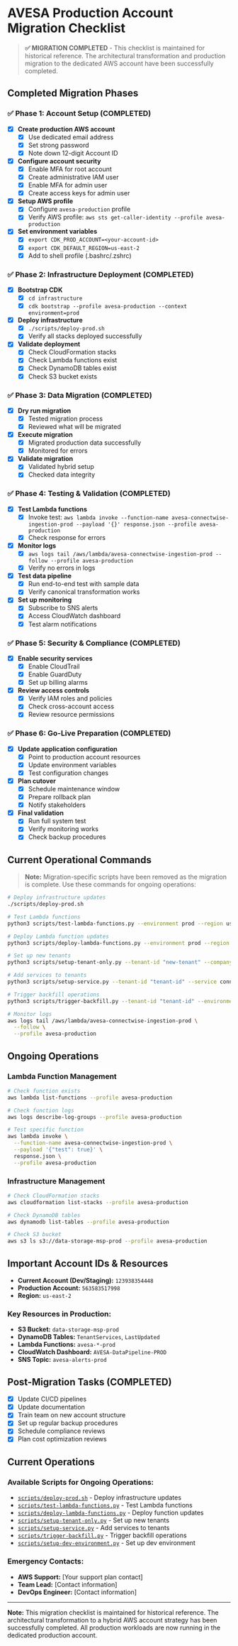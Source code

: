 # AVESA Production Account Migration Checklist

> **✅ MIGRATION COMPLETED** - This checklist is maintained for historical reference. The architectural transformation and production migration to the dedicated AWS account have been successfully completed.

## Completed Migration Phases

### ✅ Phase 1: Account Setup (COMPLETED)
- [x] **Create production AWS account**
  - [x] Use dedicated email address
  - [x] Set strong password
  - [x] Note down 12-digit Account ID
- [x] **Configure account security**
  - [x] Enable MFA for root account
  - [x] Create administrative IAM user
  - [x] Enable MFA for admin user
  - [x] Create access keys for admin user
- [x] **Setup AWS profile**
  - [x] Configure `avesa-production` profile
  - [x] Verify AWS profile: `aws sts get-caller-identity --profile avesa-production`
- [x] **Set environment variables**
  - [x] `export CDK_PROD_ACCOUNT=<your-account-id>`
  - [x] `export CDK_DEFAULT_REGION=us-east-2`
  - [x] Add to shell profile (.bashrc/.zshrc)

### ✅ Phase 2: Infrastructure Deployment (COMPLETED)
- [x] **Bootstrap CDK**
  - [x] `cd infrastructure`
  - [x] `cdk bootstrap --profile avesa-production --context environment=prod`
- [x] **Deploy infrastructure**
  - [x] `./scripts/deploy-prod.sh`
  - [x] Verify all stacks deployed successfully
- [x] **Validate deployment**
  - [x] Check CloudFormation stacks
  - [x] Check Lambda functions exist
  - [x] Check DynamoDB tables exist
  - [x] Check S3 bucket exists

### ✅ Phase 3: Data Migration (COMPLETED)
- [x] **Dry run migration**
  - [x] Tested migration process
  - [x] Reviewed what will be migrated
- [x] **Execute migration**
  - [x] Migrated production data successfully
  - [x] Monitored for errors
- [x] **Validate migration**
  - [x] Validated hybrid setup
  - [x] Checked data integrity

### ✅ Phase 4: Testing & Validation (COMPLETED)
- [x] **Test Lambda functions**
  - [x] Invoke test: `aws lambda invoke --function-name avesa-connectwise-ingestion-prod --payload '{}' response.json --profile avesa-production`
  - [x] Check response for errors
- [x] **Monitor logs**
  - [x] `aws logs tail /aws/lambda/avesa-connectwise-ingestion-prod --follow --profile avesa-production`
  - [x] Verify no errors in logs
- [x] **Test data pipeline**
  - [x] Run end-to-end test with sample data
  - [x] Verify canonical transformation works
- [x] **Set up monitoring**
  - [x] Subscribe to SNS alerts
  - [x] Access CloudWatch dashboard
  - [x] Test alarm notifications

### ✅ Phase 5: Security & Compliance (COMPLETED)
- [x] **Enable security services**
  - [x] Enable CloudTrail
  - [x] Enable GuardDuty
  - [x] Set up billing alarms
- [x] **Review access controls**
  - [x] Verify IAM roles and policies
  - [x] Check cross-account access
  - [x] Review resource permissions

### ✅ Phase 6: Go-Live Preparation (COMPLETED)
- [x] **Update application configuration**
  - [x] Point to production account resources
  - [x] Update environment variables
  - [x] Test configuration changes
- [x] **Plan cutover**
  - [x] Schedule maintenance window
  - [x] Prepare rollback plan
  - [x] Notify stakeholders
- [x] **Final validation**
  - [x] Run full system test
  - [x] Verify monitoring works
  - [x] Check backup procedures

## Current Operational Commands

> **Note:** Migration-specific scripts have been removed as the migration is complete. Use these commands for ongoing operations:

```bash
# Deploy infrastructure updates
./scripts/deploy-prod.sh

# Test Lambda functions
python3 scripts/test-lambda-functions.py --environment prod --region us-east-2

# Deploy Lambda function updates
python3 scripts/deploy-lambda-functions.py --environment prod --region us-east-2

# Set up new tenants
python3 scripts/setup-tenant-only.py --tenant-id "new-tenant" --company-name "Company Name" --environment prod

# Add services to tenants
python3 scripts/setup-service.py --tenant-id "tenant-id" --service connectwise --environment prod

# Trigger backfill operations
python3 scripts/trigger-backfill.py --tenant-id "tenant-id" --environment prod

# Monitor logs
aws logs tail /aws/lambda/avesa-connectwise-ingestion-prod \
  --follow \
  --profile avesa-production
```

## Ongoing Operations

### Lambda Function Management
```bash
# Check function exists
aws lambda list-functions --profile avesa-production

# Check function logs
aws logs describe-log-groups --profile avesa-production

# Test specific function
aws lambda invoke \
  --function-name avesa-connectwise-ingestion-prod \
  --payload '{"test": true}' \
  response.json \
  --profile avesa-production
```

### Infrastructure Management
```bash
# Check CloudFormation stacks
aws cloudformation list-stacks --profile avesa-production

# Check DynamoDB tables
aws dynamodb list-tables --profile avesa-production

# Check S3 bucket
aws s3 ls s3://data-storage-msp-prod --profile avesa-production
```

## Important Account IDs & Resources

- **Current Account (Dev/Staging):** `123938354448`
- **Production Account:** `563583517998`
- **Region:** `us-east-2`

### Key Resources in Production:
- **S3 Bucket:** `data-storage-msp-prod`
- **DynamoDB Tables:** `TenantServices`, `LastUpdated`
- **Lambda Functions:** `avesa-*-prod`
- **CloudWatch Dashboard:** `AVESA-DataPipeline-PROD`
- **SNS Topic:** `avesa-alerts-prod`

## Post-Migration Tasks (COMPLETED)

- [x] Update CI/CD pipelines
- [x] Update documentation
- [x] Train team on new account structure
- [x] Set up regular backup procedures
- [x] Schedule compliance reviews
- [x] Plan cost optimization reviews

## Current Operations

### Available Scripts for Ongoing Operations:
- [`scripts/deploy-prod.sh`](../scripts/deploy-prod.sh) - Deploy infrastructure updates
- [`scripts/test-lambda-functions.py`](../scripts/test-lambda-functions.py) - Test Lambda functions
- [`scripts/deploy-lambda-functions.py`](../scripts/deploy-lambda-functions.py) - Deploy function updates
- [`scripts/setup-tenant-only.py`](../scripts/setup-tenant-only.py) - Set up new tenants
- [`scripts/setup-service.py`](../scripts/setup-service.py) - Add services to tenants
- [`scripts/trigger-backfill.py`](../scripts/trigger-backfill.py) - Trigger backfill operations
- [`scripts/setup-dev-environment.py`](../scripts/setup-dev-environment.py) - Set up dev environment

### Emergency Contacts:
- **AWS Support:** [Your support plan contact]
- **Team Lead:** [Contact information]
- **DevOps Engineer:** [Contact information]

---

**Note:** This migration checklist is maintained for historical reference. The architectural transformation to a hybrid AWS account strategy has been successfully completed. All production workloads are now running in the dedicated production account.